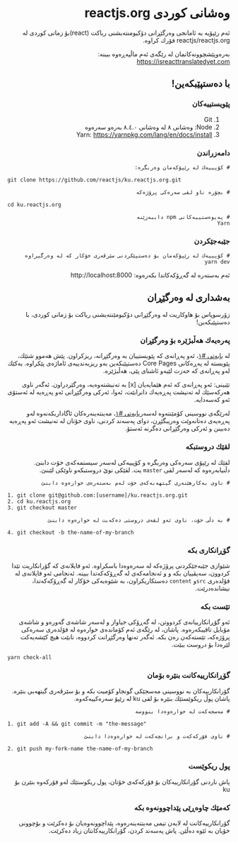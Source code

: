 
<div dir="rtl">


# وه‌شانی كوردی reactjs.org

ئه‌م رێپۆیه‌ به‌ ئامانجی وه‌رگێڕانی دۆكیومنته‌یشنی ریاكت  (react)بۆ زمانی كوردی له‌ reactjs/reactjs.org فۆرك كراوه‌.

به‌ره‌وپێشچوونه‌كانمان له‌ رێگه‌ی ئه‌م ماڵپه‌ڕه‌وه‌ ببینه‌: https://isreacttranslatedyet.com


## با ده‌ستپێبكه‌ین!

### پێویستییه‌كان


1. Git 
2. Node: وه‌شانی ٨ له‌ وه‌شانی ٨.٤.٠ به‌ره‌و سه‌ره‌وه‌
3. Yarn: https://yarnpkg.com/lang/en/docs/install


### دامه‌زراندن

```
# كۆپییه‌ك له‌ رێپۆكه‌مان وه‌ربگره‌:
```

<div dir="ltr">

```
git clone https://github.com/reactjs/ku.reactjs.org.git
```

</div>

```
# بچۆره‌ ناو لقی سه‌ره‌كی پرۆژه‌كه‌
```

<div dir="ltr">

```
cd ku.reactjs.org
```
</div>

```
# په‌یوه‌ستییه‌كانی npm داببه‌زێنه‌
Yarn
```
 
### جێبه‌جێكردن

```
# كۆپییه‌ك له‌ رێپۆكه‌مان بۆ ده‌ستپێكردنی سێرڤه‌ری خۆكار كه‌ له‌ وه‌رگیراوه‌
yarn dev
```


ئه‌م به‌سته‌ره‌ له‌ گه‌ڕۆكه‌كاتدا بكه‌ره‌وه‌:
http://localhost:8000


## به‌شداری له‌ وه‌رگێڕان

زۆرسوپاس بۆ هاوكاریت له‌ وه‌رگێڕانی دۆكیومێنته‌یشنی ریاكت بۆ زمانی كوردی، با ده‌ستپێبكه‌ین!

### په‌ره‌یه‌ك هه‌ڵبژێره‌ بۆ وه‌رگێڕان

له‌ [بابه‌تی #١]( https://github.com/reactjs/ku.reactjs.org/issues/1)، ئه‌و په‌ڕانه‌ی كه‌ پێویستییان به‌ وه‌رگێڕانه‌، ریزكراون. پێش هه‌موو شتێك، پێویسته‌ له‌ په‌ڕه‌كانی Core Pages ده‌ستپێبكه‌ین به‌و ریزبه‌ندییه‌ی ئاماژه‌ی پێكراوه‌. یه‌كێك له‌و په‌ڕانه‌ی كه‌ حه‌زت لێیه‌و ئاشنای پێی، هه‌ڵبژێره‌.

تێبینی: ئه‌و په‌ڕانه‌ی كه‌ ئه‌م هێمایه‌یان [x] به‌ ته‌نیشته‌وه‌یه‌، وه‌رگێردراون. ئه‌گه‌ر ناوی هه‌ركه‌سێك له‌ ته‌نیشت په‌ڕه‌یه‌ك دانرابێت، ئه‌وا، ئه‌ركی وه‌رگێڕانی ئه‌و په‌ڕه‌یه‌ له‌ ئه‌ستۆی ئه‌و كه‌سه‌دایه‌.

له‌رێگه‌ی نووسینی كۆمێنته‌وه‌ له‌سه‌ر[بابه‌تی #١]( https://github.com/reactjs/ku.reactjs.org/issues/1)، مه‌ینته‌ینه‌ره‌كان ئاگاداربكه‌نه‌وه‌ له‌و په‌ڕه‌یه‌ی ده‌تانه‌وێت وه‌ریبگێڕن، دوای په‌سه‌ند كردنی، ناوی خۆتان له‌ ته‌نیشت ئه‌و په‌ڕه‌یه‌ ده‌بینن و ئه‌ركی وه‌رگێڕانی ده‌گرنه‌ ئه‌ستۆ.

### لقێك دروستبكه‌

لقێك له‌ رێپۆی سه‌ره‌كی وه‌ربگره‌ و كۆپییه‌كی له‌سه‌ر سیستمه‌كه‌ی خۆت دابنێ. دڵنیابه‌ره‌وه‌ كه‌ له‌سه‌ر لقی `master` یت. لقێكی نوێ دروستبكه‌و ناوێكی لێبنێ.

```
# ناوی به‌كارهێنه‌ری گیتهه‌به‌كه‌ی خۆت له‌م به‌سته‌ره‌ی خواره‌وه‌ دابنێ
```
<div dir="ltr">

```
1. git clone git@github.com:[username]/ku.reactjs.org.git
2. cd ku.reactjs.org
3. git checkout master
```

</div>

```
# به‌ دڵی خۆت، ناوی ئه‌و لقه‌ی دروستی ده‌كه‌یت له‌ خواره‌وه‌ دابنێ
```

<div dir="ltr">

```
4. git checkout -b the-name-of-my-branch
```

</div>

### گۆڕانكاری بكه‌

شێوازی جێبه‌جێكردنی پرۆژه‌كه‌ له‌ سه‌ره‌وه‌دا باسكراوه‌. ئه‌و فایلانه‌ی كه‌ گۆرانكاریت تێدا كردوون، سه‌یڤییان بكه‌ و و ئه‌نجامه‌كه‌ی له‌ گه‌ڕۆكه‌كه‌تدا ببینه‌.  ئه‌نجامی ئه‌و فایلانه‌ی له‌ فۆلده‌ری  `src`و `content` ده‌ستكاریكراون، به‌ شێوه‌یه‌كی خۆكار له‌ گه‌ڕۆكه‌كه‌تدا، نیشانده‌درێت. 


### تێست بكه‌

ئه‌و گۆڕانكارییانه‌ی كردووتن، له‌ گه‌ڕۆكی جیاواز و له‌سه‌ر شاشه‌ی گه‌وره‌و و شاشه‌ی مۆبایل تاقیبكه‌ره‌وه‌. پاشان، له‌ رێگه‌ی ئه‌م كۆمانده‌ی خواره‌وه‌ له‌ فۆلده‌ری سه‌ره‌كی پرۆژه‌كه‌، تێسته‌كه‌ن ره‌ن بكه‌. ئه‌گه‌ر ته‌نها وه‌رگێڕانت كردووه‌، نابێت هیچ كێشه‌یه‌كت لێره‌دا بۆ دروست ببێت.

<div dir="ltr">

```
yarn check-all
```

</div>

### گۆڕانكارییه‌كانت بنێره‌ بۆمان

گۆرانكارییه‌كان به‌ نووسینی مه‌سجێكی گونجاو كۆمیت بكه و بۆ سێرڤه‌ری گیتهه‌بی بنێره‌. پاشان پوڵ ریكوێستێك بنێره‌ بۆ لقی ku له‌ رێپۆ سه‌ره‌كییه‌كه‌وه‌. 

```
# مه‌سجه‌كه‌ت له‌ خواره‌وه‌دا بنووسه 
```

<div dir="ltr">

```
1. git add -A && git commit -m "the-message" 
```
</div>

```
# ناوی فۆركه‌كه‌ت و برانچه‌كه‌ت له‌ خواره‌وه‌دا دابنێ
```

<div dir="ltr">

```
2. git push my-fork-name the-name-of-my-branch
```
</div>

### پول ریكوێست

پاش ناردنی گۆرانكارییه‌كان بۆ فۆركه‌كه‌ی خۆتان، پول ریكوستێك له‌و فۆركه‌وه‌ بنێرن بۆ ku

### كه‌مێك چاوه‌ڕێی پێداچوونه‌وه‌ بكه‌

گۆرانكارییه‌كانت له‌ لایه‌ن تیمی مه‌ینته‌ینه‌ره‌وه‌، پێداچوونه‌وه‌یان بۆ ده‌كرێت و بۆچوونی خۆیان به‌ ئێوه‌ ده‌ڵێن. پاش په‌سه‌ند كردن، گۆرانكارییه‌كانتان زیاد ده‌كرێت. 

</div>